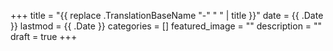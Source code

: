 +++
title =  "{{ replace .TranslationBaseName "-" " " | title }}"
date = {{ .Date }}
lastmod = {{ .Date }}
categories = []
featured_image = ""
description = ""
draft = true
+++

<!--more-->

